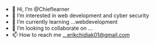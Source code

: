 - 👋 Hi, I’m @Chieflearner
- 👀 I’m interested in web development and cyber security 
- 🌱 I’m currently learning ...webdevelopment
- 💞️ I’m looking to collaborate on ...
- 📫 How to reach me ...erikchidiak01@gmail.com

<!---
Chieflearner/Chieflearner is a ✨ special ✨ repository because its `README.md` (this file) appears on your GitHub profile.
You can click the Preview link to take a look at your changes.
--->
